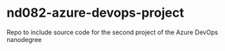 # nd082-azure-devops-project
Repo to include source code for the second project of the Azure DevOps nanodegree
